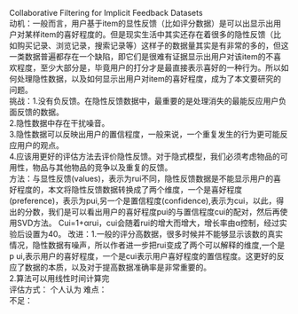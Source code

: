 Collaborative Filtering for Implicit Feedback Datasets  
动机：一般而言，用户基于item的显性反馈（比如评分数据）是可以出显示出用户对某样item的喜好程度的。但是现实生活中其实还存在着很多的隐性反馈（比如购买记录、浏览记录，搜索记录等）这样子的数据量其实是有非常的多的，但这一类数据普遍都存在一个缺陷，即它们是很难有证据显示出用户对该item的不喜欢程度，至少大部分是，毕竟用户的打分才是最直接表示喜好的一种行为。所以如何处理隐性数据，以及如何显示出用户对item的喜好程度，成为了本文要研究的问题。   
挑战：1.没有负反馈。在隐性反馈数据中，最重要的是处理消失的最能反应用户负面反馈的数据。  
2.隐性数据中存在干扰噪音。  
3.隐性数据可以反映出用户的置信程度，一般来说，一个重复发生的行为更可能反应用户的观点。  
4.应该用更好的评估方法去评价隐性反馈。对于隐式模型，我们必须考虑物品的可用性，物品与其他物品的竞争以及重复的反馈。  
方法：与显性反馈(values)，表示为rui不同，隐性反馈数据是不能显示用户的喜好程度的，本文将隐性反馈数据转换成了两个维度，一个是喜好程度(preference)，表示为pui,另一个是置信程度(confidence),表示为cui，以此，得出的分数，我们是可以看出用户的喜好程度pui的与置信程度cui的配对，然后再使用SVD方法。
Cui=1+αrui，cui会随着rui的增大而增大，增长率由α控制，经过实验后设置为40。
改进：1.一般的评分高数据，很多时候并不能够显示该数的真实情况，隐性数据有噪声，所以作者进一步把rui变成了两个可以解释的维度,一个是p ui,表示用户的喜好程度，一个是cui表示用户喜好程度的置信程度。这更好的反应了数据的本质，以及对于提高数据准确率是非常重要的。  
2.算法可以用线性时间计算完   
评估方式： 
个人认为 难点：   
不足：    
